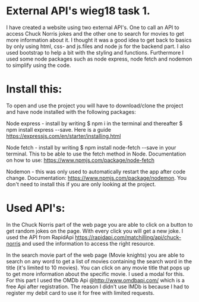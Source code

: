 # External API's wieg18 task 1.
I have created a website using two external API's. 
One to call an API to access Chuck Norris jokes and the other one to search for movies to get more information about it. I thought it was a good idea to get back to basics by only using html, css- and js.files and node js for the backend part. I also used bootstrap to help a bit with the styling and functions. Furthermore I used some node packages such as node express, node fetch and nodemon to simplify using the code. 

# Install this:
To open and use the project you will have to download/clone the project and have node installed with the following packages:

Node express - install by writing $ npm i in the terminal and thereafter $ npm install express --save. Here is a guide https://expressjs.com/en/starter/installing.html

Node fetch - install by writing $ npm install node-fetch --save in your terminal. This to be able to use the fetch method in Node. Documentation on how to use: https://www.npmjs.com/package/node-fetch

Nodemon - this was only used to automatically restart the app after code change. Documentation: https://www.npmjs.com/package/nodemon. You don't need to install this if you are only looking at the project.

# Used API's: 
In the Chuck Norris part of the web page you are able to click on a button to get random jokes on the page. With every click you will get a new joke.
I used the API from RapidApi https://rapidapi.com/matchilling/api/chuck-norris and used the information to access the right resource.

In the search movie part of the web page (Movie knights) you are able to search on any word to get a list of movies containing the search word in the title (it's limited to 10 movies). You can click on any movie title that pops up to get more information about the specific movie. I used a modal for this.
For this part I used the OMDb Api @http://www.omdbapi.com/ which is a free Api after registration. The reason I didn't use IMDb is because I had to register my debit card to use it for free with limited requests. 

